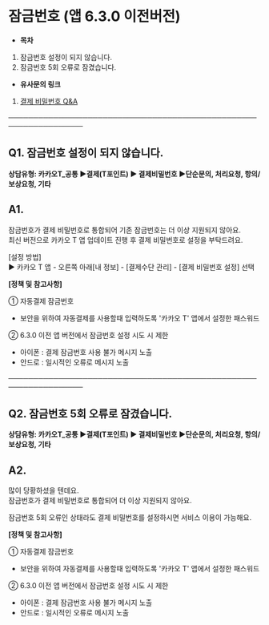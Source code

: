 # 잠금번호 (앱 6.3.0 이전버전)

* **목차**

1. 잠금번호 설정이 되지 않습니다.
2. 잠금번호 5회 오류로 잠겼습니다.

* **유사문의 링크**

1. [결제 비밀번호 Q&A](https://kakaomobilitysupport.zendesk.com/hc/ko/articles/29562071747097--%EC%B1%84%ED%8C%85-%EC%9C%A0%EC%84%A0-%EA%B2%B0%EC%A0%9C-%EB%B9%84%EB%B0%80%EB%B2%88%ED%98%B8)

─────────────────────────────────────────────────────────────────

**Q1. 잠금번호 설정이 되지 않습니다.**
-------------------------

**상담유형: 카카오T\_공통 ▶결제(T포인트) ▶ 결제비밀번호 ▶단순문의, 처리요청, 항의/보상요청, 기타**

**A1.**
-------

잠금번호가 결제 비밀번호로 통합되어 기존 잠금번호는 더 이상 지원되지 않아요.  
최신 버전으로 카카오 T 앱 업데이트 진행 후 결제 비밀번호로 설정을 부탁드려요.

[설정 방법]  
▶ 카카오 T 앱 - 오른쪽 아래[내 정보] - [결제수단 관리] - [결제 비밀번호 설정] 선택

**[정책 및 참고사항]**

① 자동결제 잠금번호

* 보안을 위하여 자동결제를 사용할때 입력하도록 '카카오 T' 앱에서 설정한 패스워드

② 6.3.0 이전 앱 버전에서 잠금번호 설정 시도 시 제한

* 아이폰 : 결제 잠금번호 사용 불가 메시지 노출
* 안드로 : 일시적인 오류로 메시지 노출

─────────────────────────────────────────────────────────────────

**Q2. 잠금번호 5회 오류로 잠겼습니다.**
--------------------------

**상담유형: 카카오T\_공통 ▶결제(T포인트) ▶ 결제비밀번호 ▶단순문의, 처리요청, 항의/보상요청, 기타**

**A2.**
-------

많이 당황하셨을 텐데요.  
잠금번호가 결제 비밀번호로 통합되어 더 이상 지원되지 않아요.

잠금번호 5회 오류인 상태라도 결제 비밀번호를 설정하시면 서비스 이용이 가능해요.

**[정책 및 참고사항]**

① 자동결제 잠금번호

* 보안을 위하여 자동결제를 사용할때 입력하도록 '카카오 T' 앱에서 설정한 패스워드

② 6.3.0 이전 앱 버전에서 잠금번호 설정 시도 시 제한

* 아이폰 : 결제 잠금번호 사용 불가 메시지 노출
* 안드로 : 일시적인 오류로 메시지 노출